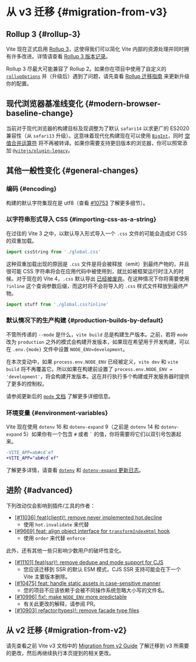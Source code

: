 # 从 v3 迁移 {#migration-from-v3}

## Rollup 3 {#rollup-3}

Vite 现在正式启用 [Rollup 3](https://github.com/vitejs/vite/issues/9870)，这使得我们可以简化 Vite 内部的资源处理并同时拥有许多改进。详情请查看 [Rollup 3 版本记录](https://github.com/rollup/rollup/releases)。

Rollup 3 尽最大可能兼容了 Rollup 2。如果你在项目中使用了自定义的 [`rollupOptions`](../config/build-options.md#rollup-options) 并（升级后）遇到了问题，请先查看 [Rollup 迁移指南](https://rollupjs.org/guide/en/#migration) 来更新升级你的配置。

## 现代浏览器基准线变化 {#modern-browser-baseline-change}

当前对于现代浏览器的构建目标及现调整为了默认 `safari14` 以求更广的 ES2020 兼容性（从 `safari13` 升级）。这意味着现代化构建现在可以使用 [`BigInt`](https://developer.mozilla.org/en-US/docs/Web/JavaScript/Reference/Global_Objects/BigInt)，同时 [空值合并运算符](https://developer.mozilla.org/en-US/docs/Web/JavaScript/Reference/Operators/Nullish_coalescing) 将不再被转译。如果你需要支持更旧版本的浏览器，你可以照常添加 [`@vitejs/plugin-legacy`](https://github.com/vitejs/vite/tree/main/packages/plugin-legacy)。

## 其他一般性变化 {#general-changes}

### 编码 {#encoding}

构建的默认字符集现在是 utf8（查看 [#10753](https://github.com/vitejs/vite/issues/10753) 了解更多细节）。

### 以字符串形式导入 CSS {#importing-css-as-a-string}

在过往的 Vite 3 之中，以默认导入形式导入一个 `.css` 文件的可能会造成对 CSS 的双重加载。

```ts
import cssString from './global.css'
```

这种双重加载出现的原因是 `.css` 文件是将会被释放（emit）到最终产物的，并且很可能 CSS 字符串将会在应用代码中被使用到，就比如被框架运行时注入的时候。对于现在的 Vite 4，`.css` 默认导出 [已经被废弃](https://github.com/vitejs/vite/issues/11094)。在这种情况下你将需要使用 `?inline` 这个查询参数后缀，而这时将不会将导入的 `.css` 样式文件释放到最终产物。

```ts
import stuff from './global.css?inline'
```

### 默认情况下的生产构建 {#production-builds-by-default}

不管所传递的 `--mode` 是什么，`vite build` 总是构建生产版本。之前，若将 `mode` 改为 `production` 之外的模式会构建开发版本，如果现在希望用于开发构建，可以在 `.env.{mode}` 文件中设置 `NODE_ENV=development`。

在本次变动中，如果 `process.env.`<wbr>`NODE_ENV` 已经被定义，`vite dev` 和 `vite build` 将不再覆盖它。所以如果在构建前设置了 `process.env.`<wbr>`NODE_ENV = 'development'`，将会构建开发版本。这在并行执行多个构建或开发服务器时提供了更多的控制权。

请参阅更新后的 [`mode` 文档](/guide/env-and-mode.md#modes) 了解更多详细信息。

### 环境变量 {#environment-variables}

Vite 现在使用 `dotenv` 16 和 `dotenv-expand` 9（之前是 `dotenv` 14 和 `dotenv-expand` 5）如果你有一个包含 `#` 或者 `` ` `` 的值，你将需要将它们以双引号包裹起来。

```diff
-VITE_APP=ab#cd`ef
+VITE_APP="ab#cd`ef"
```

了解更多详情，请查看 [`dotenv`](https://github.com/motdotla/dotenv/blob/master/CHANGELOG.md) 和 [`dotenv-expand` 更新日志](https://github.com/motdotla/dotenv-expand/blob/master/CHANGELOG.md)。

## 进阶 {#advanced}

下列改动仅会影响到插件/工具的作者：

- [[#11036] feat(client)!: remove never implemented hot.decline](https://github.com/vitejs/vite/issues/11036)
  - 使用 `hot.invalidate` 来代替
- [[#9669] feat: align object interface for `transformIndexHtml` hook](https://github.com/vitejs/vite/issues/9669)
  - 使用 `order` 来代替 `enforce`

此外，还有其他一些只影响少数用户的破坏性变化。

- [[#11101] feat(ssr)!: remove dedupe and mode support for CJS](https://github.com/vitejs/vite/pull/11101)
  - 您应该迁移到 SSR 的默认 ESM 模式，CJS SSR 支持可能会在下一个 Vite 主要版本删除。
- [[#10475] feat: handle static assets in case-sensitive manner](https://github.com/vitejs/vite/pull/10475)
  - 您的项目不应该依赖于会被不同操作系统忽略大小写的文件名。
- [[#10996] fix!: make `NODE_ENV` more predictable](https://github.com/vitejs/vite/pull/10996)
  - 有关此更改的解释，请参阅 PR。
- [[#10903] refactor(types)!: remove facade type files](https://github.com/vitejs/vite/pull/10903)

## 从 v2 迁移 {#migration-from-v2}

请先查看之前 Vite v3 文档中的 [Migration from v2 Guide](https://cn.vitejs.dev/guide/migration-from-v2.html) 了解迁移到 v3 所需要的更改，然后再继续执行本页提到的相关更改。
